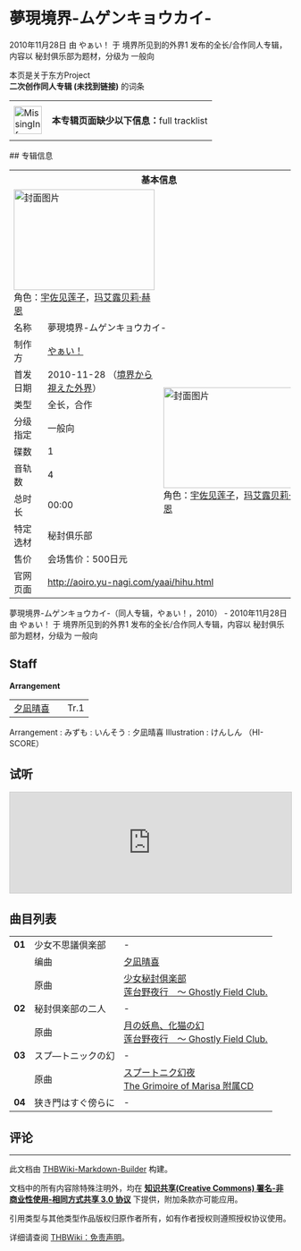 # 夢現境界-ムゲンキョウカイ-

<!-- source html: G:\repos\THBWiki-Markdown-Builder\THBWikiMarkdown\Temp\main\b\ba\ns0%3A%E5%A4%A2%E7%8F%BE%E5%A2%83%E7%95%8C-%E3%83%A0%E3%82%B2%E3%83%B3%E3%82%AD%E3%83%A7%E3%82%A6%E3%82%AB%E3%82%A4-.html -->

2010年11月28日 由 やぁい！ 于 境界所见到的外界1 发布的全长/合作同人专辑，内容以 秘封俱乐部为题材，分级为 一般向

本页是关于东方Project  
 **二次创作同人专辑 (未找到链接)** 的词条
<center>

<table>
<tbody><tr>
<td class="mbox-image"><div style="width: 52px;">
  <a href="./文件-MissingInformation.svg.md" class="image"><img alt="MissingInformation.svg" src="https://upload.thwiki.cc/thumb/8/85/MissingInformation.svg/50px-MissingInformation.svg.png" decoding="async" loading="lazy" width="50" height="50" srcset="https://upload.thwiki.cc/thumb/8/85/MissingInformation.svg/75px-MissingInformation.svg.png 1.5x, https://upload.thwiki.cc/thumb/8/85/MissingInformation.svg/100px-MissingInformation.svg.png 2x" data-file-width="500" data-file-height="500"></a></div></td>
<td class="mbox-text" style=""><br><b>本专辑页面缺少以下信息：</b>full tracklist<br><br></td>
</tr>
</tbody></table>


</center>
## 专辑信息

<table><tbody><tr><th colspan="3">基本信息</th></tr><tr><td class="cover-artwork-mobile" colspan="2"><a href="./文件-夢現境界-ムゲンキョウカイ-封面.jpg.md" class="image" title="封面图片"><img alt="封面图片" src="https://upload.thwiki.cc/thumb/3/38/%E5%A4%A2%E7%8F%BE%E5%A2%83%E7%95%8C-%E3%83%A0%E3%82%B2%E3%83%B3%E3%82%AD%E3%83%A7%E3%82%A6%E3%82%AB%E3%82%A4-%E5%B0%81%E9%9D%A2.jpg/252px-%E5%A4%A2%E7%8F%BE%E5%A2%83%E7%95%8C-%E3%83%A0%E3%82%B2%E3%83%B3%E3%82%AD%E3%83%A7%E3%82%A6%E3%82%AB%E3%82%A4-%E5%B0%81%E9%9D%A2.jpg" decoding="async" loading="lazy" width="252" height="180" srcset="https://upload.thwiki.cc/thumb/3/38/%E5%A4%A2%E7%8F%BE%E5%A2%83%E7%95%8C-%E3%83%A0%E3%82%B2%E3%83%B3%E3%82%AD%E3%83%A7%E3%82%A6%E3%82%AB%E3%82%A4-%E5%B0%81%E9%9D%A2.jpg/378px-%E5%A4%A2%E7%8F%BE%E5%A2%83%E7%95%8C-%E3%83%A0%E3%82%B2%E3%83%B3%E3%82%AD%E3%83%A7%E3%82%A6%E3%82%AB%E3%82%A4-%E5%B0%81%E9%9D%A2.jpg 1.5x, https://upload.thwiki.cc/thumb/3/38/%E5%A4%A2%E7%8F%BE%E5%A2%83%E7%95%8C-%E3%83%A0%E3%82%B2%E3%83%B3%E3%82%AD%E3%83%A7%E3%82%A6%E3%82%AB%E3%82%A4-%E5%B0%81%E9%9D%A2.jpg/504px-%E5%A4%A2%E7%8F%BE%E5%A2%83%E7%95%8C-%E3%83%A0%E3%82%B2%E3%83%B3%E3%82%AD%E3%83%A7%E3%82%A6%E3%82%AB%E3%82%A4-%E5%B0%81%E9%9D%A2.jpg 2x" data-file-width="625" data-file-height="446"></a><div class="cover-char">角色：<a href="./宇佐见莲子.md" title="宇佐见莲子">宇佐见莲子</a>，<a href="./玛艾露贝莉·赫恩.md" title="玛艾露贝莉·赫恩">玛艾露贝莉·赫恩</a></div></td>
</tr><tr><td class="label">名称</td><td colspan="2"> 夢現境界-ムゲンキョウカイ- </td></tr><tr><td class="label">制作方</td><td><a href="./やぁい！.md" title="やぁい！">やぁい！</a></td><td class="cover-artwork" rowspan="9" style="min-width:252px;"><a href="./文件-夢現境界-ムゲンキョウカイ-封面.jpg.md" class="image" title="封面图片"><img alt="封面图片" src="https://upload.thwiki.cc/thumb/3/38/%E5%A4%A2%E7%8F%BE%E5%A2%83%E7%95%8C-%E3%83%A0%E3%82%B2%E3%83%B3%E3%82%AD%E3%83%A7%E3%82%A6%E3%82%AB%E3%82%A4-%E5%B0%81%E9%9D%A2.jpg/252px-%E5%A4%A2%E7%8F%BE%E5%A2%83%E7%95%8C-%E3%83%A0%E3%82%B2%E3%83%B3%E3%82%AD%E3%83%A7%E3%82%A6%E3%82%AB%E3%82%A4-%E5%B0%81%E9%9D%A2.jpg" decoding="async" loading="lazy" width="252" height="180" srcset="https://upload.thwiki.cc/thumb/3/38/%E5%A4%A2%E7%8F%BE%E5%A2%83%E7%95%8C-%E3%83%A0%E3%82%B2%E3%83%B3%E3%82%AD%E3%83%A7%E3%82%A6%E3%82%AB%E3%82%A4-%E5%B0%81%E9%9D%A2.jpg/378px-%E5%A4%A2%E7%8F%BE%E5%A2%83%E7%95%8C-%E3%83%A0%E3%82%B2%E3%83%B3%E3%82%AD%E3%83%A7%E3%82%A6%E3%82%AB%E3%82%A4-%E5%B0%81%E9%9D%A2.jpg 1.5x, https://upload.thwiki.cc/thumb/3/38/%E5%A4%A2%E7%8F%BE%E5%A2%83%E7%95%8C-%E3%83%A0%E3%82%B2%E3%83%B3%E3%82%AD%E3%83%A7%E3%82%A6%E3%82%AB%E3%82%A4-%E5%B0%81%E9%9D%A2.jpg/504px-%E5%A4%A2%E7%8F%BE%E5%A2%83%E7%95%8C-%E3%83%A0%E3%82%B2%E3%83%B3%E3%82%AD%E3%83%A7%E3%82%A6%E3%82%AB%E3%82%A4-%E5%B0%81%E9%9D%A2.jpg 2x" data-file-width="625" data-file-height="446"></a><div class="cover-char">角色：<a href="./宇佐见莲子.md" title="宇佐见莲子">宇佐见莲子</a>，<a href="./玛艾露贝莉·赫恩.md" title="玛艾露贝莉·赫恩">玛艾露贝莉·赫恩</a></div></td>
</tr><tr><td class="label">首发日期</td><td>2010-11-28&#160;（<a href="/展会作品列表?e=%E5%A2%83%E7%95%8C%E6%89%80%E8%A7%81%E5%88%B0%E7%9A%84%E5%A4%96%E7%95%8C%231">境界から視えた外界</a>）</td></tr><tr><td class="label">类型</td><td>全长，合作</td></tr><tr><td class="label">分级指定</td><td>一般向</td></tr><tr><td class="label">碟数</td><td>1</td></tr><tr><td class="label">音轨数</td><td>4</td></tr><tr><td class="label">总时长</td><td>00:00</td></tr><tr><td class="label">特定选材</td><td>秘封俱乐部</td></tr><tr><td class="label">售价</td><td>会场售价：500日元</td></tr>
<tr><td class="label">官网页面</td><td colspan="2"><a rel="nofollow" class="external free" href="http://aoiro.yu-nagi.com/yaai/hihu.html">http://aoiro.yu-nagi.com/yaai/hihu.html</a></td></tr></tbody></table>

夢現境界-ムゲンキョウカイ-（同人专辑，やぁい！，2010） - 2010年11月28日 由 やぁい！ 于 境界所见到的外界1 发布的全长/合作同人专辑，内容以 秘封俱乐部为题材，分级为 一般向
## Staff
  
 **Arrangement**   

<table><tbody><tr><td><a href="/index.php?title=%E5%A4%95%E5%87%AA%E6%99%B4%E5%96%9C&amp;action=edit&amp;redlink=1" class="new" title="夕凪晴喜（页面不存在）">夕凪晴喜</a></td><td></td><td>Tr.1</td></tr></tbody></table>


Arrangement
: みずも
: いんそう
: 夕凪晴喜
Illustration
: けんしん （HI-SCORE）

## 试听
  
<iframe width="100%" height="180" src="https://ext.nicovideo.jp/thumb/sm12853536" scrolling="no" style="border:solid 1px #CCC;" frameborder="0"><a href="http://www.nicovideo.jp/watch/sm12853536">,</a></iframe>

  

## 曲目列表

<table><tbody><tr><td id="1" class="infoYD"><b>01</b></td><td id="少女不思議倶楽部" colspan="2" class="title">少女不思議倶楽部<span class="thcsearchlinks"><a rel="nofollow" class="external text" href="https://cd.thwiki.cc?arrange=夕凪晴喜&amp;ogmusic=少女秘封倶楽部&amp;fromwiki=夢現境界-ムゲンキョウカイ-"><span title="搜索相似同人曲"></span></a></span></td><td class="time">-</td></tr><tr><td class="left"></td><td class="label">编曲</td><td class="text" colspan="2"><a href="/index.php?title=%E5%A4%95%E5%87%AA%E6%99%B4%E5%96%9C&amp;action=edit&amp;redlink=1" class="new" title="夕凪晴喜（页面不存在）">夕凪晴喜</a><span class="thcsearchlinks"><a rel="nofollow" class="external text" href="https://cd.thwiki.cc?arrange=，夕凪晴喜&amp;fromwiki=夢現境界-ムゲンキョウカイ-"><span></span></a></span></td></tr><tr><td class="left"></td><td class="label">原曲</td><td class="text" colspan="2"><span class="thcsearchlinks"><a rel="nofollow" class="external text" href="https://cd.thwiki.cc?ogmusic=少女秘封倶楽部&amp;fromwiki=夢現境界-ムゲンキョウカイ-"><span></span></a></span><div class="ogmusic"><a href="/%E5%B0%91%E5%A5%B3%E7%A7%98%E5%B0%81%E5%80%B6%E6%A5%BD%E9%83%A8" class="mw-redirect" title="少女秘封倶楽部">少女秘封倶楽部</a></div><div class="source"><a href="/%E8%8E%B2%E5%8F%B0%E9%87%8E%E5%A4%9C%E8%A1%8C_%EF%BD%9E_Ghostly_Field_Club." class="mw-redirect" title="莲台野夜行 ～ Ghostly Field Club.">莲台野夜行　～ Ghostly Field Club.</a></div></td></tr>
<tr><td id="2" class="info"><b>02</b></td><td id="秘封倶楽部の二人" colspan="2" class="title">秘封倶楽部の二人<span class="thcsearchlinks"><a rel="nofollow" class="external text" href="https://cd.thwiki.cc?ogmusic=月の妖鳥、化猫の幻&amp;fromwiki=夢現境界-ムゲンキョウカイ-"><span title="搜索相似同人曲"></span></a></span></td><td class="time">-</td></tr><tr><td class="left"></td><td class="label">原曲</td><td class="text" colspan="2"><span class="thcsearchlinks"><a rel="nofollow" class="external text" href="https://cd.thwiki.cc?ogmusic=月の妖鳥、化猫の幻&amp;fromwiki=夢現境界-ムゲンキョウカイ-"><span></span></a></span><div class="ogmusic"><a href="/%E6%9C%88%E3%81%AE%E5%A6%96%E9%B3%A5%E3%80%81%E5%8C%96%E7%8C%AB%E3%81%AE%E5%B9%BB" class="mw-redirect" title="月の妖鳥、化猫の幻">月の妖鳥、化猫の幻</a></div><div class="source"><a href="/%E8%8E%B2%E5%8F%B0%E9%87%8E%E5%A4%9C%E8%A1%8C_%EF%BD%9E_Ghostly_Field_Club." class="mw-redirect" title="莲台野夜行 ～ Ghostly Field Club.">莲台野夜行　～ Ghostly Field Club.</a></div></td></tr>
<tr><td id="3" class="info"><b>03</b></td><td id="スプ―トニックの幻" colspan="2" class="title">スプ―トニックの幻<span class="thcsearchlinks"><a rel="nofollow" class="external text" href="https://cd.thwiki.cc?ogmusic=スプートニク幻夜&amp;fromwiki=夢現境界-ムゲンキョウカイ-"><span title="搜索相似同人曲"></span></a></span></td><td class="time">-</td></tr><tr><td class="left"></td><td class="label">原曲</td><td class="text" colspan="2"><span class="thcsearchlinks"><a rel="nofollow" class="external text" href="https://cd.thwiki.cc?ogmusic=スプートニク幻夜&amp;fromwiki=夢現境界-ムゲンキョウカイ-"><span></span></a></span><div class="ogmusic"><a href="/%E3%82%B9%E3%83%97%E3%83%BC%E3%83%88%E3%83%8B%E3%82%AF%E5%B9%BB%E5%A4%9C" class="mw-redirect" title="スプートニク幻夜">スプートニク幻夜</a></div><div class="source"><a href="/The_Grimoire_of_Marisa_%E9%99%84%E5%B1%9ECD" class="mw-redirect" title="The Grimoire of Marisa 附属CD">The Grimoire of Marisa 附属CD</a></div></td></tr>
<tr><td id="4" class="info"><b>04</b></td><td id="狭き門はすぐ傍らに" colspan="2" class="title">狭き門はすぐ傍らに<span class="thcsearchlinks"><a rel="nofollow" class="external text" href="https://cd.thwiki.cc?&amp;fromwiki=夢現境界-ムゲンキョウカイ-"><span title="搜索相似同人曲"></span></a></span></td><td class="time">-</td></tr></tbody></table>


## 评论




---

此文档由 [THBWiki-Markdown-Builder](https://github.com/Delsin-Yu/THBWiki-Markdown-Builder) 构建。

文档中的所有内容除特殊注明外，均在 [**知识共享(Creative Commons) 署名-非商业性使用-相同方式共享 3.0 协议**](https://creativecommons.org/licenses/by-sa/3.0/deed.zh-hans) 下提供，附加条款亦可能应用。

引用类型与其他类型作品版权归原作者所有，如有作者授权则遵照授权协议使用。

详细请查阅 [THBWiki：免责声明](https://thbwiki.cc/THBWiki:%E5%85%8D%E8%B4%A3%E5%A3%B0%E6%98%8E)。


